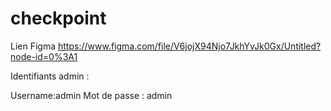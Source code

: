 # checkpoint
Lien Figma
https://www.figma.com/file/V6jojX94Njo7JkhYvJk0Gx/Untitled?node-id=0%3A1

Identifiants admin :

Username:admin
Mot de passe : admin
